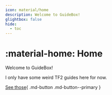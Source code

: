 ```yaml
---
icon: material/home
description: Welcome to GuideBox!
glightbox: false
hide:
  - toc
---
```


# :material-home: Home

Welcome to GuideBox!

I only have some weird TF2 guides here for now.

[See those](games/pc/tf2/demos.md){ .md-button .md-button--primary }